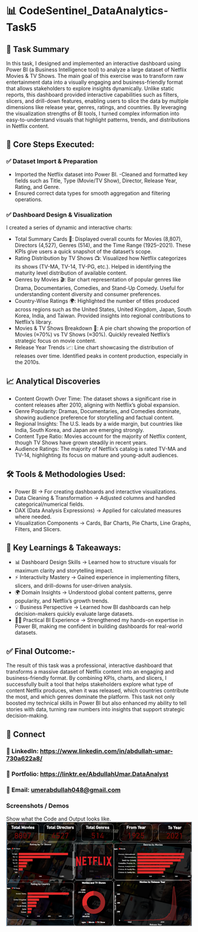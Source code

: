 # 📊 CodeSentinel_DataAnalytics-Task5

## 🧠 Task Summary
In this task, I designed and implemented an interactive dashboard using Power BI (a Business Intelligence tool) to analyze a large dataset of Netflix Movies & TV Shows. The main goal of this exercise was to transform raw entertainment data into a visually engaging and business-friendly format that allows stakeholders to explore insights dynamically.
Unlike static reports, this dashboard provided interactive capabilities such as filters, slicers, and drill-down features, enabling users to slice the data by multiple dimensions like release year, genres, ratings, and countries. By leveraging the visualization strengths of BI tools, I turned complex information into easy-to-understand visuals that highlight patterns, trends, and distributions in Netflix content.

## 📌 Core Steps Executed:
### ✅ Dataset Import & Preparation
- Imported the Netflix dataset into Power BI.
-Cleaned and formatted key fields such as Title, Type (Movie/TV Show), Director, Release Year, Rating, and Genre.
- Ensured correct data types for smooth aggregation and filtering operations.
### ✅ Dashboard Design & Visualization
I created a series of dynamic and interactive charts:
- Total Summary Cards 🎯: Displayed overall counts for Movies (8,807), Directors (4,527), Genres (514), and the Time Range (1925–2021).
These KPIs give users a quick snapshot of the dataset’s scope.
- Rating Distribution by TV Shows 📺: Visualized how Netflix categorizes its shows (TV-MA, TV-14, TV-PG, etc.).
Helped in identifying the maturity level distribution of available content.
- Genres by Movies 🎬: Bar chart representation of popular genres like Drama, Documentaries, Comedies, and Stand-Up Comedy.
Useful for understanding content diversity and consumer preferences.
- Country-Wise Ratings 🌍: Highlighted the number of titles produced across regions such as the United States, United Kingdom, Japan, South Korea, India, and Taiwan. Provided insights into regional contributions to Netflix’s library.
- Movies & TV Shows Breakdown 🥧: A pie chart showing the proportion of Movies (≈70%) vs TV Shows (≈30%). Quickly revealed Netflix’s strategic focus on movie content.
- Release Year Trends 📈: Line chart showcasing the distribution of releases over time. Identified peaks in content production, especially in the 2010s.


## 📈 Analytical Discoveries
- Content Growth Over Time: The dataset shows a significant rise in content releases after 2010, aligning with Netflix’s global expansion.
- Genre Popularity: Dramas, Documentaries, and Comedies dominate, showing audience preference for storytelling and factual content.
- Regional Insights: The U.S. leads by a wide margin, but countries like India, South Korea, and Japan are emerging strongly.
- Content Type Ratio: Movies account for the majority of Netflix content, though TV Shows have grown steadily in recent years.
- Audience Ratings: The majority of Netflix’s catalog is rated TV-MA and TV-14, highlighting its focus on mature and young-adult audiences.


## 🛠️ Tools & Methodologies Used:
- Power BI → For creating dashboards and interactive visualizations.
- Data Cleaning & Transformation → Adjusted columns and handled categorical/numerical fields.
- DAX (Data Analysis Expressions) → Applied for calculated measures where needed.
- Visualization Components → Cards, Bar Charts, Pie Charts, Line Graphs, Filters, and Slicers.


## 🚀 Key Learnings & Takeaways:
- 📊 Dashboard Design Skills → Learned how to structure visuals for maximum clarity and storytelling impact.
- ⚡ Interactivity Mastery → Gained experience in implementing filters, slicers, and drill-downs for user-driven analysis.
- 🌍 Domain Insights → Understood global content patterns, genre popularity, and Netflix’s growth trends.
- 💡 Business Perspective → Learned how BI dashboards can help decision-makers quickly evaluate large datasets.
- 🧑‍💻 Practical BI Experience → Strengthened my hands-on expertise in Power BI, making me confident in building dashboards for real-world datasets.

## ✅ Final Outcome:-
The result of this task was a professional, interactive dashboard that transforms a massive dataset of Netflix content into an engaging and business-friendly format. By combining KPIs, charts, and slicers, I successfully built a tool that helps stakeholders explore what type of content Netflix produces, when it was released, which countries contribute the most, and which genres dominate the platform.
This task not only boosted my technical skills in Power BI but also enhanced my ability to tell stories with data, turning raw numbers into insights that support strategic decision-making.

## 🔗 Connect
### 💼 LinkedIn: https://www.linkedin.com/in/abdullah-umar-730a622a8/
### 💼 Portfolio: https://linktr.ee/AbdullahUmar.DataAnalyst
### 📧 Email: umerabdullah048@gmail.com


### Screenshots / Demos
Show what the Code and Output looks like.
![DashBoard Preview](https://github.com/Abdullah321Umar/CodeSentinel_DataAnalytics-Task5/blob/main/Netflix%20Movies%20%26%20TV%20Shows%20Analysis%20Dashboard.png)

